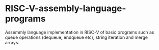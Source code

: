 # RISC-V-assembly-language-programs
Assemmly language implementation in RISC-V of basic programs such as queue operations (dequeue, endqueue etc), string iteration and merge arrays. 

